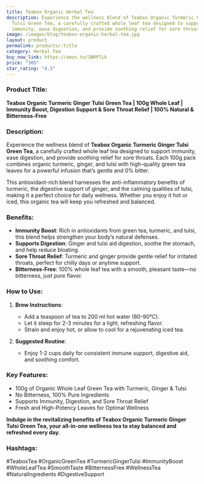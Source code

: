 ```yaml
---
title: Teabox Organic Herbal Tea
description: Experience the wellness blend of Teabox Organic Turmeric Ginger
  Tulsi Green Tea, a carefully crafted whole leaf tea designed to support
  immunity, ease digestion, and provide soothing relief for sore throats.
image: /images/blog/teabox-organic-herbal-tea.jpg
layout: product
permalink: products/:title
category: Herbal Tea
buy_now_link: https://amzn.to/3NRP7ik
price: "305"
star_rating: "4.3"
---
```

### Product Title:
**Teabox Organic Turmeric Ginger Tulsi Green Tea | 100g Whole Leaf | Immunity Boost, Digestion Support & Sore Throat Relief | 100% Natural & Bitterness-Free**

### Description:
Experience the wellness blend of **Teabox Organic Turmeric Ginger Tulsi Green Tea**, a carefully crafted whole leaf tea designed to support immunity, ease digestion, and provide soothing relief for sore throats. Each 100g pack combines organic turmeric, ginger, and tulsi with high-quality green tea leaves for a powerful infusion that’s gentle and 0% bitter. 

This antioxidant-rich blend harnesses the anti-inflammatory benefits of turmeric, the digestive support of ginger, and the calming qualities of tulsi, making it a perfect choice for daily wellness. Whether you enjoy it hot or iced, this organic tea will keep you refreshed and balanced.

### Benefits:
- **Immunity Boost**: Rich in antioxidants from green tea, turmeric, and tulsi, this blend helps strengthen your body’s natural defenses.
- **Supports Digestion**: Ginger and tulsi aid digestion, soothe the stomach, and help reduce bloating.
- **Sore Throat Relief**: Turmeric and ginger provide gentle relief for irritated throats, perfect for chilly days or anytime support.
- **Bitterness-Free**: 100% whole leaf tea with a smooth, pleasant taste—no bitterness, just pure flavor.

### How to Use:
1. **Brew Instructions**:
   - Add a teaspoon of tea to 200 ml hot water (80-90°C).
   - Let it steep for 2-3 minutes for a light, refreshing flavor.
   - Strain and enjoy hot, or allow to cool for a rejuvenating iced tea.

2. **Suggested Routine**:
   - Enjoy 1-2 cups daily for consistent immune support, digestive aid, and soothing comfort.

### Key Features:
- 100g of Organic Whole Leaf Green Tea with Turmeric, Ginger & Tulsi
- No Bitterness, 100% Pure Ingredients
- Supports Immunity, Digestion, and Sore Throat Relief
- Fresh and High-Potency Leaves for Optimal Wellness

**Indulge in the revitalizing benefits of Teabox Organic Turmeric Ginger Tulsi Green Tea, your all-in-one wellness tea to stay balanced and refreshed every day.**

### Hashtags:
#TeaboxTea #OrganicGreenTea #TurmericGingerTulsi #ImmunityBoost #WholeLeafTea #SmoothTaste #BitternessFree #WellnessTea #NaturalIngredients #DigestiveSupport
